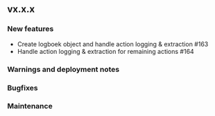 ## vx.x.x

### New features

- Create logboek object and handle action logging & extraction #163
- Handle action logging & extraction for remaining actions #164

### Warnings and deployment notes

### Bugfixes

### Maintenance

